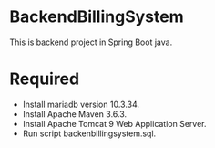 # BackendBillingSystem
This is backend project in Spring Boot java.

# Required
  * Install mariadb version 10.3.34.
  * Install Apache Maven 3.6.3.
  * Install Apache Tomcat 9 Web Application Server. 
  * Run script backenbillingsystem.sql.
